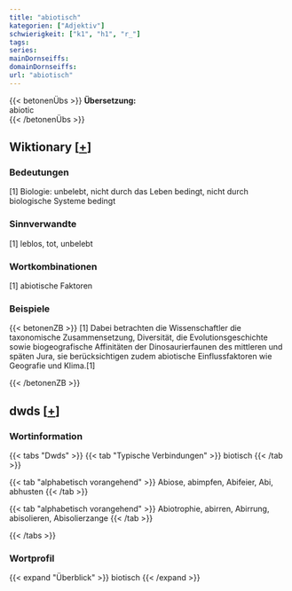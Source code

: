 ```yaml
---
title: "abiotisch"
kategorien: ["Adjektiv"]
schwierigkeit: ["k1", "h1", "r_"]
tags:
series:
mainDornseiffs:
domainDornseiffs:
url: "abiotisch"
---
```


{{< betonenÜbs >}}
**Übersetzung:**  
abiotic  
{{< /betonenÜbs >}}

## Wiktionary [[+](https://de.wiktionary.org/wiki/abiotisch)]

### Bedeutungen
[1] Biologie: unbelebt, nicht durch das Leben bedingt, nicht durch biologische Systeme bedingt  

### Sinnverwandte
[1] leblos, tot, unbelebt  

### Wortkombinationen
[1] abiotische Faktoren  

### Beispiele
{{< betonenZB >}}
[1] Dabei betrachten die Wissenschaftler die taxonomische Zusammensetzung, Diversität, die Evolutionsgeschichte sowie biogeografische Affinitäten der Dinosaurierfaunen des mittleren und späten Jura, sie berücksichtigen zudem abiotische Einflussfaktoren wie Geografie und Klima.[1]  

{{< /betonenZB >}}


## dwds [[+](https://www.dwds.de/wb/abiotisch)]

### Wortinformation
{{< tabs "Dwds" >}}
{{< tab "Typische Verbindungen" >}}
biotisch
{{< /tab >}}

{{< tab "alphabetisch vorangehend" >}}
Abiose, abimpfen, Abifeier, Abi, abhusten
{{< /tab >}}

{{< tab "alphabetisch vorangehend" >}}
Abiotrophie, abirren, Abirrung, abisolieren, Abisolierzange
{{< /tab >}}

{{< /tabs >}}

### Wortprofil
{{< expand "Überblick" >}} biotisch {{< /expand >}}

